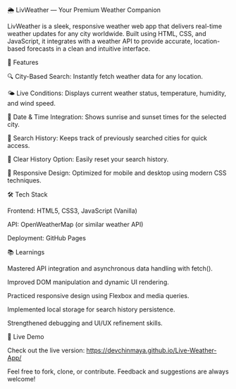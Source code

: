 🌦 LivWeather — Your Premium Weather Companion

LivWeather is a sleek, responsive weather web app that delivers real-time weather updates for any city worldwide. Built using HTML, CSS, and JavaScript, it integrates with a weather API to provide accurate, location-based forecasts in a clean and intuitive interface.


🚀 Features

🔍 City-Based Search: Instantly fetch weather data for any location.

🌤 Live Conditions: Displays current weather status, temperature, humidity, and wind speed.

📅 Date & Time Integration: Shows sunrise and sunset times for the selected city.

🧠 Search History: Keeps track of previously searched cities for quick access.

🧹 Clear History Option: Easily reset your search history.

📱 Responsive Design: Optimized for mobile and desktop using modern CSS techniques.


🛠 Tech Stack

Frontend: HTML5, CSS3, JavaScript (Vanilla)

API: OpenWeatherMap (or similar weather API)

Deployment: GitHub Pages


📚 Learnings

Mastered API integration and asynchronous data handling with fetch().

Improved DOM manipulation and dynamic UI rendering.

Practiced responsive design using Flexbox and media queries.

Implemented local storage for search history persistence.

Strengthened debugging and UI/UX refinement skills.


🔗 Live Demo

Check out the live version: https://devchinmaya.github.io/Live-Weather-App/

Feel free to fork, clone, or contribute. Feedback and suggestions are always welcome!
